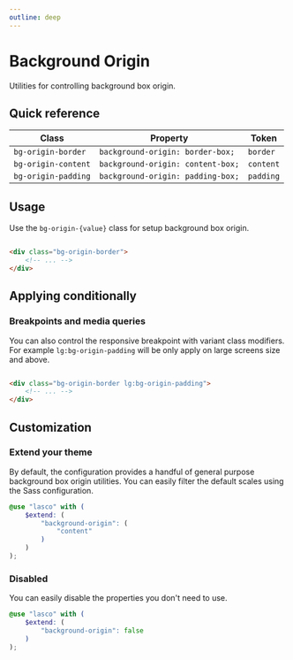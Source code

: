 ```yaml
---
outline: deep
---
```


# Background Origin

Utilities for controlling background box origin.

## Quick reference

| Class               | Property                          | Token     |
|---------------------|-----------------------------------|-----------|
| `bg-origin-border`  | `background-origin: border-box;`  | `border`  |
| `bg-origin-content` | `background-origin: content-box;` | `content` |
| `bg-origin-padding` | `background-origin: padding-box;` | `padding` |

## Usage

Use the `bg-origin-{value}` class for setup background box origin.

```html

<div class="bg-origin-border">
    <!-- ... -->
</div>
```

## Applying conditionally

### Breakpoints and media queries

You can also control the responsive breakpoint with variant class modifiers. For example `lg:bg-origin-padding` will be
only apply on large screens size and above.

```html

<div class="bg-origin-border lg:bg-origin-padding">
    <!-- ... -->
</div>
```

## Customization

### Extend your theme

By default, the configuration provides a handful of general purpose background box origin utilities. You can easily
filter the default scales using the Sass configuration.

```scss
@use "lasco" with (
    $extend: (
        "background-origin": (
            "content"
        )
    )
);
```

### Disabled

You can easily disable the properties you don't need to use.

```scss
@use "lasco" with (
    $extend: (
        "background-origin": false
    )
);
```
